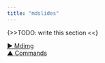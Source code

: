 ```yaml
---
title: "mdslides"
---
```



{>>TODO: write this section <<}

[&#9654; Mdimg](mdimg.html)<br/>[&#9650; Commands](commands.html)

